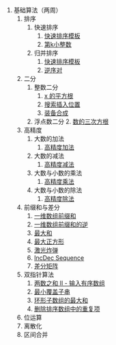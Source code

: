 1. 基础算法（两周）
   1. 排序
      1. 快速排序
         1. [快速排序模板](https://www.luogu.com.cn/problem/P1177)
         2. [第k小整数](https://www.luogu.com.cn/problem/P1138)
      2. 归并排序
         1. [快速排序模板](https://www.luogu.com.cn/problem/P1177)
         2. [逆序对](https://www.luogu.com.cn/problem/P1908)
   2. 二分
      1. 整数二分
         1. [x 的平方根](https://leetcode-cn.com/problems/sqrtx/)
         2. [搜索插入位置](https://leetcode-cn.com/problems/search-insert-position/)
         3. [装备合成](https://ac.nowcoder.com/acm/problem/200211)
      2. 浮点数二分
         2. [数的三次方根](https://www.acwing.com/problem/content/792/)
   3. 高精度
      1. 大数的加法
         1. [高精度加法](https://www.acwing.com/problem/content/793/)
      2. 大数的减法
         1. [高精度减法](https://www.acwing.com/problem/content/794/)
      3. 大数与小数的乘法
         1. [高精度乘法](https://www.acwing.com/problem/content/795/)
      4. 大数与小数的除法
         1. [高精度除法](https://www.acwing.com/problem/content/796/)
   4. 前缀和与差分
      1. [一维数组前缀和](https://www.luogu.com.cn/problem/U53525)
      2. [一维数组前缀和的逆](https://www.luogu.com.cn/problem/U69096)
      3. [最大和](https://www.luogu.com.cn/problem/AT2412)
      4. [最大正方形](https://www.luogu.com.cn/problem/P1387)
      5. [激光炸弹](https://www.luogu.com.cn/problem/P2280)
      6. [IncDec Sequence](https://www.luogu.com.cn/problem/P4552)
      7. [差分矩阵](https://www.acwing.com/problem/content/800/)
   5. 双指针算法
      1. [两数之和 II - 输入有序数组](https://leetcode-cn.com/problems/two-sum-ii-input-array-is-sorted/)
      2. [最小覆盖子串](https://leetcode-cn.com/problems/minimum-window-substring/)
      3. [环形子数组的最大和](https://leetcode-cn.com/problems/maximum-sum-circular-subarray/)
      4. [删除排序数组中的重复项](https://leetcode-cn.com/problems/remove-duplicates-from-sorted-array/)
   6. 位运算
   7. 离散化
   8. 区间合并